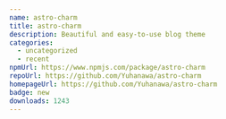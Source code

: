 ```yaml
---
name: astro-charm
title: astro-charm
description: Beautiful and easy-to-use blog theme
categories:
  - uncategorized
  - recent
npmUrl: https://www.npmjs.com/package/astro-charm
repoUrl: https://github.com/Yuhanawa/astro-charm
homepageUrl: https://github.com/Yuhanawa/astro-charm
badge: new
downloads: 1243
---
```

